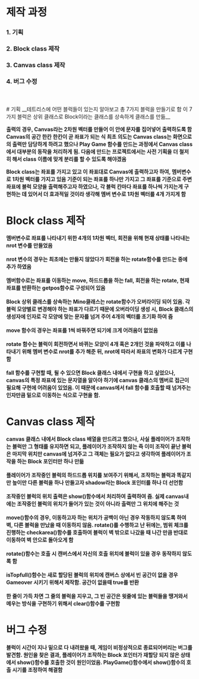 # 제작 과정
<h3>
1. 기획 <br/><br/>
2. Block class 제작 <br/><br/>
3. Canvas class 제작 <br/><br/>
4. 버그 수정 <br/><br/>
</h3>
<br/>
# 기획
__테트리스에 어떤 블럭들이 있는지 알아보고 총 7가지 블럭을 만들기로 함
이 7가지 블럭은 상위 클래스로 Block이라는 클래스를 상속하게 클래스를 만듦__

__출력의 경우, Canvas라는 2차원 벡터를 만들어 이 안에 문자를 집어넣어 출력하도록 함
Canvas의 공간 한칸 한칸이 곧 좌표가 되는 식
최초 의도는 Canvas class는 화면으로의 출력만 담당하게 하려고 했으나 Play Game 함수를 만드는 과정에서
Canvas class에서 대부분의 동작을 처리하게 됨.
다음에 만드는 프로젝트에서는 사전 기획을 더 철저히 해서 class 이름에 맞게 분리를 할 수 있도록 해야겠음__

__Block class는 좌표를 가지고 있고 이 좌표대로 Canvas에 출력하고자 하여, 멤버변수로 1차원 벡터를 가지고 있음
기준이 되는 좌표를 하나만 가지고 그 좌표를 기준으로 주변 좌표에 블럭 모양을 출력해주고자 하였으나,
각 블럭 칸마다 좌표를 하나씩 가지는게 구현하는 데 있어서 더 효과적일 것이라 생각해 멤버 변수로 1차원 벡터를 4개 가지게 함__

# Block class 제작

__멤버변수로 좌표를 나타내기 위한 4개의 1차원 벡터, 회전을 위해 현재 상태를 나타내는 nrot 변수를 만들었음 <br/><br/>
nrot 변수의 경우는 최초에는 만들지 않았다가 회전을 하는 rotate함수를 만드는 중에 추가 하였음<br/><br/>
멤버함수로는 좌표를 이동하는 move, 하드드롭을 하는 fall, 회전을 하는 rotate, 현재 좌표를 반환하는 getpos함수로 구성되어 있음<br/><br/>
Block 상위 클래스를 상속하는 Mino클래스는 rotate함수가 오버라이딩 되어 있음. 각 블럭 모양별로 변경해야 하는 좌표가 다르기 때문에 오버라이딩
생성 시, Block 클래스의 생성자에 인자로 각 모양에 맞는 문자를 넘겨 주어 4개의 벡터를 초기화 하여 줌<br/><br/>
move 함수의 경우는 좌표를 1씩 바꿔주면 되기에 크게 어려움이 없었음<br/><br/>
rotate 함수는 블럭이 회전하면서 바뀌는 모양이 4개 혹은 2개인 것을 파악하고 이를 나타내기 위해 멤버 변수로 nrot를 추가 해준 뒤, nrot에 따라서
좌표의 변화가 다르게 구현함<br/><br/>
fall 함수를 구현할 때, 될 수 있으면 Block 클래스 내에서 구현을 하고 싶었으나, canvas의 특정 좌표에 있는 문자열을 알아야 하기에 canvas 클래스의 멤버로
접근이 필요해 구현에 어려움이 있었음. 이 때문에 canvas에서 fall 함수를 호출할 때 넘겨주는 인자만큼 밑으로 이동하는 식으로 구현을 함.__ 

# Canvas class 제작

__canvas 클래스 내에서 Block class 배열을 만드려고 했으나, 사실 플레이어가 조작하는 블럭만 그 형태를 유지하면 되고, 플레이어가 조작하지 않는 즉 이미
조작이 끝난 블럭은 마지막 위치만 canvas에 넘겨주고 그 객체는 필요가 없다고 생각하여 플레이어가 조작을 하는 Block 포인터만 하나 만듦<br/><br/>
플레이어가 조작중인 블럭의 하드드롭 위치를 보여주기 위해서, 조작하는 블럭과 똑같지만 높이만 다른 블럭을 하나 만들고자 shadow라는  Block 포인터를 하나 더 선언함__
<br/><br/>
__조작중인 블럭의 위치 출력은 show()함수에서 처리하여 출력하여 줌. 실제 canvas내에는 조작중인 블럭의 위치가 들어가 있는 것이 아니라 출력만 그 위치에 해주는 것__
<br/><br/>
__move()함수의 경우, 이동하고자 하는 위치가 공백이 아닌 경우 작동하지 않도록 하여 벽, 다른 블럭을 만났을 때 이동하지 않음. rotate()를 수행하고 난 뒤에는, 범위 체크를 진행하는 checkarea()함수를 호출하여 블럭이 벽 밖으로 나갔을 때 나간 만큼 반대로 이동하여 벽 안으로 돌아오게 함__
<br/><br/>
__rotate()함수는 호출 시 캔버스에서 자신의 호출 위치에 블럭이 있을 경우 동작하지 않도록 함__
<br/><br/>
__isTopfull()함수는 새로 할당된 블럭의 위치에 캔버스 상에서 빈 공간이 없을 경우 Gameover 시키기 위해서 제작함. 공간이 없을때 true를 반환__
<br/><br/>
__한 줄이 가득 차면 그 줄의 블럭을 지우고, 그 빈 공간은 윗줄에 있는 블럭들을 땡겨와서 메우는 방식을 구현하기 위해서 clear()함수를 구현함__

# 버그 수정

__블럭이 시간이 지나 밑으로 다 내려왔을 때, 게임이 비정상적으로 종료되어버리는 버그를 발견함. 원인을 찾은 결과, 플레이어가 조작하는 Block 포인터가 재할당 되지 않은 상태에서 show()함수를 호출한 것이 원인이었음. PlayGame()함수에서 show()함수의 호출 시기를 조정하여 해결함__
